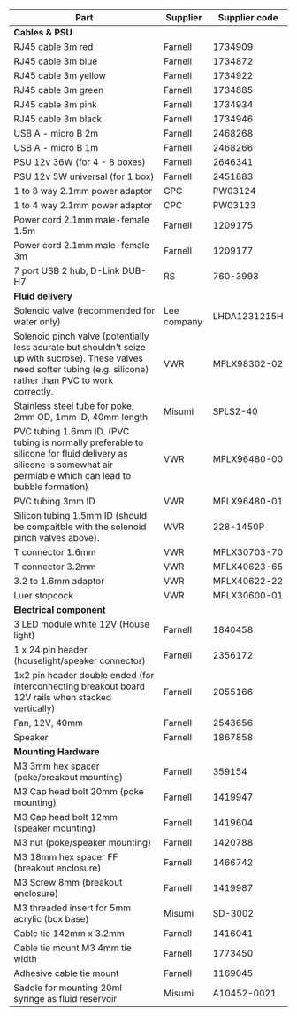 | Part                                                         | Supplier    | Supplier code |
| ------------------------------------------------------------ | ----------- | ------------- |
| **Cables & PSU**                                             |             |               |
| RJ45 cable 3m red                                            | Farnell     | 1734909       |
| RJ45 cable 3m blue                                           | Farnell     | 1734872       |
| RJ45 cable 3m yellow                                         | Farnell     | 1734922       |
| RJ45 cable 3m green                                          | Farnell     | 1734885       |
| RJ45 cable 3m pink                                           | Farnell     | 1734934       |
| RJ45 cable 3m black                                          | Farnell     | 1734946       |
| USB A - micro B 2m                                           | Farnell     | 2468268       |
| USB A - micro B 1m                                           | Farnell     | 2468266       |
| PSU 12v 36W (for 4 - 8 boxes)                                | Farnell     | 2646341       |
| PSU 12v 5W universal (for 1 box)                             | Farnell     | 2451883       |
| 1 to 8 way 2.1mm power adaptor                               | CPC         | PW03124       |
| 1 to 4 way 2.1mm power adaptor                               | CPC         | PW03123       |
| Power cord 2.1mm male-female 1.5m                            | Farnell     | 1209175       |
| Power cord 2.1mm male-female 3m                              | Farnell     | 1209177       |
| 7 port USB 2 hub, D-Link DUB-H7                              | RS          | 760-3993      |
| **Fluid delivery**                                           |             |               |
| Solenoid valve (recommended for water only)                  | Lee company | LHDA1231215H  |
| Solenoid pinch valve (potentially less acurate but shouldn't seize up with sucrose).  These valves need softer tubing (e.g. silicone) rather than PVC to work correctly. | VWR         | MFLX98302-02  |
| Stainless steel tube for poke, 2mm OD, 1mm ID, 40mm length   | Misumi      | SPLS2-40      |
| PVC tubing 1.6mm ID.  (PVC tubing is normally preferable to silicone for fluid delivery as silicone is somewhat air permiable which can lead to bubble formation) | VWR         | MFLX96480-00  |
| PVC tubing 3mm ID                                            | VWR         | MFLX96480-01  |
| Silicon tubing 1.5mm ID  (should be compaitble with the solenoid pinch valves above). | WVR         | 228-1450P     |
| T connector 1.6mm                                            | VWR         | MFLX30703-70  |
| T connector 3.2mm                                            | VWR         | MFLX40623-65  |
| 3.2 to 1.6mm adaptor                                         | VWR         | MFLX40622-22  |
| Luer stopcock                                                | VWR         | MFLX30600-01  |
| **Electrical component**                                     |             |               |
| 3 LED module white 12V (House light)                         | Farnell     | 1840458       |
| 1 x 24 pin header (houselight/speaker connector)             | Farnell     | 2356172       |
| 1x2 pin header double ended (for interconnecting breakout board 12V rails when stacked vertically) | Farnell     | 2055166       |
| Fan, 12V, 40mm                                               | Farnell     | 2543656       |
| Speaker                                                      | Farnell     | 1867858       |
| **Mounting Hardware**                                        |             |               |
| M3 3mm hex spacer (poke/breakout mounting)                   | Farnell     | 359154        |
| M3 Cap head bolt 20mm (poke mounting)                        | Farnell     | 1419947       |
| M3 Cap head bolt 12mm (speaker mounting)                     | Farnell     | 1419604       |
| M3 nut (poke/speaker mounting)                               | Farnell     | 1420788       |
| M3 18mm hex spacer FF (breakout enclosure)                   | Farnell     | 1466742       |
| M3 Screw 8mm (breakout enclosure)                            | Farnell     | 1419987       |
| M3 threaded insert for 5mm acrylic (box base)                | Misumi      | SD-3002       |
| Cable tie 142mm x 3.2mm                                      | Farnell     | 1416041       |
| Cable tie mount M3 4mm tie width                             | Farnell     | 1773450       |
| Adhesive cable tie mount                                     | Farnell     | 1169045       |
| Saddle for mounting 20ml syringe as fluid reservoir          | Misumi      | A10452-0021   |

